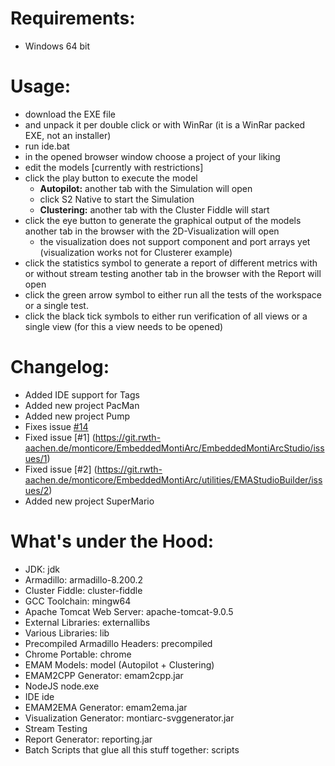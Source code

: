 <!--<h1>This version is instable yet, see #14</h1> -->

Requirements:
====
* Windows 64 bit

Usage:
====
* download the EXE file
* and unpack it per double click or with WinRar (it is a WinRar packed EXE, not an installer)
* run ide.bat
* in the opened browser window choose a project of your liking
* edit the models [currently with restrictions]
* click the play button to execute the model
  * **Autopilot:** another tab with the Simulation will open
  * click S2 Native to start the Simulation
  * **Clustering:** another tab with the Cluster Fiddle will start
* click the eye button to generate the graphical output of the models another tab in the browser with the 2D-Visualization will open
  * the visualization does not support component and port arrays yet (visualization works not for Clusterer example)
* click the statistics symbol to generate a report of different metrics with or without stream testing another tab in the browser with the Report will open
* click the green arrow symbol to either run all the tests of the workspace or a single test.
* click the black tick symbols to either run verification of all views or a single view (for this a view needs to be opened)


Changelog:
====
* Added IDE support for Tags
* Added new project PacMan
* Added new project Pump
* Fixes issue [#14](https://github.com/EmbeddedMontiArc/EmbeddedMontiArcStudio/issues/14) 
* Fixed issue [#1] (https://git.rwth-aachen.de/monticore/EmbeddedMontiArc/EmbeddedMontiArcStudio/issues/1)
* Fixed issue [#2] (https://git.rwth-aachen.de/monticore/EmbeddedMontiArc/utilities/EMAStudioBuilder/issues/2)
* Added new project SuperMario

What's under the Hood:
====

* JDK: jdk
* Armadillo: armadillo-8.200.2
* Cluster Fiddle: cluster-fiddle
* GCC Toolchain: mingw64
* Apache Tomcat Web Server: apache-tomcat-9.0.5
* External Libraries: externallibs
* Various Libraries: lib
* Precompiled Armadillo Headers: precompiled
* Chrome Portable: chrome
* EMAM Models: model (Autopilot + Clustering)
* EMAM2CPP Generator: emam2cpp.jar
* NodeJS node.exe
* IDE ide
* EMAM2EMA Generator: emam2ema.jar
* Visualization Generator: montiarc-svggenerator.jar
* Stream Testing
* Report Generator: reporting.jar
* Batch Scripts that glue all this stuff together: scripts
